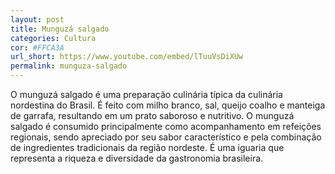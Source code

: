 ```yaml
---
layout: post
title: Munguzá salgado
categories: Cultura
cor: #FFCA3A
url_short: https://www.youtube.com/embed/lTuuVsDiXUw
permalink: munguza-salgado
---
```

O munguzá salgado é uma preparação culinária típica da culinária nordestina do Brasil. É feito com milho branco, sal, queijo coalho e manteiga de garrafa, resultando em um prato saboroso e nutritivo. O munguzá salgado é consumido principalmente como acompanhamento em refeições regionais, sendo apreciado por seu sabor característico e pela combinação de ingredientes tradicionais da região nordeste. É uma iguaria que representa a riqueza e diversidade da gastronomia brasileira.
